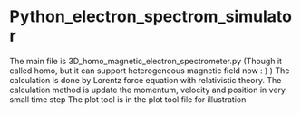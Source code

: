 # Python_electron_spectrom_simulator

The main file is 3D_homo_magnetic_electron_spectrometer.py (Though it called homo, but it can support heterogeneous magnetic field now : ) )
The calculation is done by Lorentz force equation with relativistic theory. The calculation method is update the momentum, velocity and position in very small time step
The plot tool is in the plot tool file for illustration

